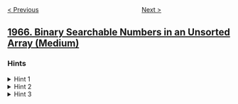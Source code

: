 <!--|This file generated by command(leetcode description); DO NOT EDIT.    |-->
<!--+----------------------------------------------------------------------+-->
<!--|@author    awesee <openset.wang@gmail.com>                           |-->
<!--|@link      https://github.com/awesee                                 |-->
<!--|@home      https://github.com/awesee/leetcode                        |-->
<!--+----------------------------------------------------------------------+-->

[< Previous](../employees-with-missing-information "Employees With Missing Information")
　　　　　　　　　　　　　　　　
[Next >](../number-of-strings-that-appear-as-substrings-in-word "Number of Strings That Appear as Substrings in Word")

## [1966. Binary Searchable Numbers in an Unsorted Array (Medium)](https://leetcode.com/problems/binary-searchable-numbers-in-an-unsorted-array "未排序数组中的可被二分搜索的数")



### Hints
<details>
<summary>Hint 1</summary>
The target will not be found if it is removed from the sequence. When does this occur?
</details>

<details>
<summary>Hint 2</summary>
If a pivot is to the left of and is greater than the target, then the target will be removed. The same occurs when the pivot is to the right of and is less than the target.
</details>

<details>
<summary>Hint 3</summary>
Since any element can be chosen as the pivot, for any target NOT to be removed, the condition described in the previous hint must never occur.
</details>
